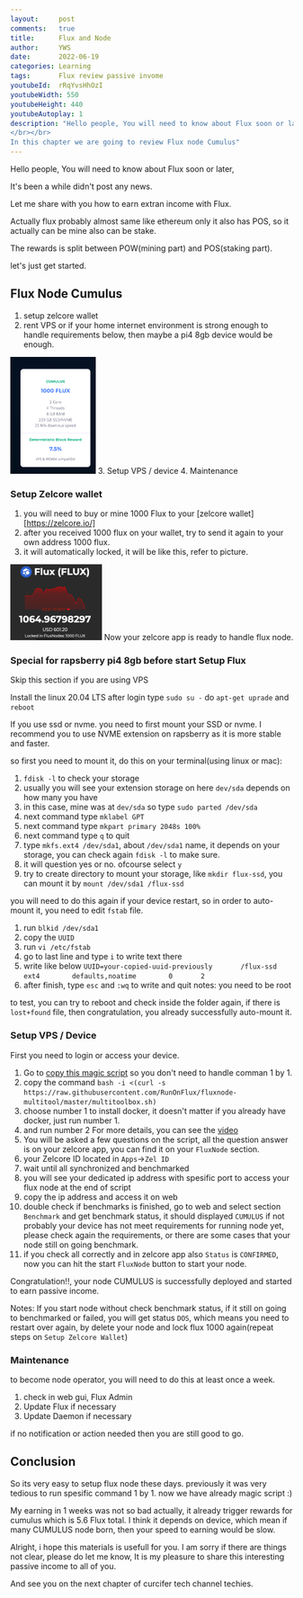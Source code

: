 ```yaml
---
layout:     post
comments: 	true
title:      Flux and Node
author:     YWS
date:       2022-06-19
categories: Learning
tags: 		Flux review passive invome
youtubeId: 	rRqYvsHhOzI
youtubeWidth: 550
youtubeHeight: 440
youtubeAutoplay: 1
description: "Hello people, You will need to know about Flux soon or later.
</br></br>
In this chapter we are going to review Flux node Cumulus"
---
```


Hello people, You will need to know about Flux soon or later,

It's been a while didn't post any news.

Let me share with you how to earn extran income with Flux.

Actually flux probably almost same like ethereum only it also has POS,
so it actually can be mine also can be stake.

The rewards is split between POW(mining part) and POS(staking part).

let's just get started.

## Flux Node Cumulus

1. setup zelcore wallet
2. rent VPS or if your home internet environment is strong enough to handle requirements below, then maybe a pi4 8gb device would be enough.
<img src="/assets/June2022/flux-cumulus.png" width=152px height=208px />
3. Setup VPS / device
4. Maintenance

### Setup Zelcore wallet
1. you will need to buy or mine 1000 Flux to your [zelcore wallet][https://zelcore.io/]
2. after you received 1000 flux on your wallet, try to send it again to your own address 1000 flux.
3. it will automatically locked, it will be like this, refer to picture.
<img src="/assets/June2022/locked_flux.png" width=163px height=135px />
Now your zelcore app is ready to handle flux node.

### Special for rapsberry pi4 8gb before start Setup Flux

Skip this section if you are using VPS

Install the linux 20.04 LTS
after login type `sudo su -`
do `apt-get uprade` and `reboot`

If you use ssd or nvme.
you need to first mount your SSD or nvme.
I recommend you to use NVME extension on rapsberry as it is more stable and faster.

so first you need to mount it, do this on your terminal(using linux or mac):
1. `fdisk -l` to check your storage
2. usually you will see your extension storage on here `dev/sda` depends on how many you have
3. in this case, mine was at `dev/sda` so type `sudo parted /dev/sda`
4. next command type `mklabel GPT` 
5. next command type `mkpart primary 2048s 100%` 
6. next command type `q` to quit
7. type `mkfs.ext4 /dev/sda1`, about `/dev/sda1` name, it depends on your storage, you can check again `fdisk -l` to make sure.
8. it will question yes or no. ofcourse select `y`
9. try to create directory to mount your storage, like `mkdir flux-ssd`, you can mount it by `mount /dev/sda1 /flux-ssd`

you will need to do this again if your device restart, so in order to auto-mount it, you need to edit `fstab` file.

1. run `blkid /dev/sda1`
2. copy the `UUID`
3. run `vi /etc/fstab`
4. go to last line and type `i` to write text there
5. write like below
`UUID=your-copied-uuid-previously		/flux-ssd		ext4		defaults,noatime		0 		2`
6. after finish, type `esc` and `:wq` to write and quit 
notes: you need to be root

to test, you can try to reboot and check inside the folder again, if there is `lost+found` file, then congratulation, you already successfully auto-mount it.

### Setup VPS / Device

First you need to login or access your device.

1. Go to [copy this magic script][magic-script] so you don't need to handle comman 1 by 1.
2. copy the command `bash -i <(curl -s https://raw.githubusercontent.com/RunOnFlux/fluxnode-multitool/master/multitoolbox.sh)`
3. choose number 1 to install docker, it doesn't matter if you already have docker, just run number 1.
4. and run number 2
For more details, you can see the [video][videos]
5. You will be asked a few questions on the script, all the question answer is on your zelcore app, you can find it on your `FluxNode` section.
6. your Zelcore ID located in `Apps`->`Zel ID`
7. wait until all synchronized and benchmarked
8. you will see your dedicated ip address with spesific port to access your flux node at the end of script
9. copy the ip address and access it on web
10. double check if benchmarks is finished, go to web and select section `Benchmark` and get benchmark status, it should displayed `CUMULUS`
if not probably your device has not meet requirements for running node yet, please check again the requirements, or there are some cases that your node still on going benchmark.
11. if you check all correctly and in zelcore app also `Status` is `CONFIRMED`, now you can hit the start `FluxNode` button to start your node.

Congratulation!!, your node CUMULUS is successfully deployed and started to earn passive income.

Notes:
If you start node without check benchmark status, if it still on going to benchmarked or failed, you will get status `DOS`, which means you need to restart over again, by delete your node and lock flux 1000 again(repeat steps on `Setup Zelcore Wallet`)

### Maintenance

to become node operator, you will need to do this at least once a week.

1. check in web gui, Flux Admin
2. Update Flux if necessary
3. Update Daemon if necessary

if no notification or action needed then you are still good to go.


## Conclusion

So its very easy to setup flux node these days.
previously it was very tedious to run spesific command 1 by 1.
now we have already magic script :)

My earning in 1 weeks was not so bad actually, it already trigger rewards for cumulus which is 5.6 Flux total.
I think it depends on device, which mean if many CUMULUS node born, then your speed to earning would be slow.

Alright, i hope this materials is usefull for you.
I am sorry if there are things not clear, please do let me know, It is my pleasure to share this interesting passive income to all of you.

And see you on the next chapter of curcifer tech channel techies.











[wallet-zelcore]: https://zelcore.io/
[magic-script]: https://github.com/RunOnFlux/fluxnode-multitool
[videos]: https://youtu.be/rRqYvsHhOzI